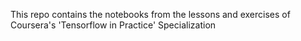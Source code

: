 This repo contains the notebooks from the lessons and exercises of Coursera's 'Tensorflow in Practice' Specialization
